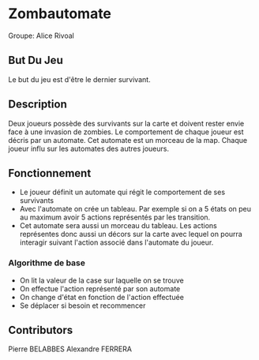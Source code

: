 # Zombautomate

Groupe: Alice Rivoal

## But Du Jeu  

Le but du jeu est d'être le dernier survivant.

## Description 

Deux joueurs possède des survivants sur la carte et doivent rester envie face à une invasion de zombies.
Le comportement de chaque joueur est décris par un automate.
Cet automate est un morceau de la map.
Chaque joueur influ sur les automates des autres joueurs.

## Fonctionnement 

* Le joueur définit un automate qui régit le comportement de ses survivants
* Avec l'automate on crée un tableau. Par exemple si on a 5 états on peu au maximum avoir 5 actions représentés par les transition.
* Cet automate sera aussi un morceau du tableau. Les actions représentes donc aussi un décors sur la carte avec lequel on pourra interagir suivant l'action associé dans l'automate du joueur.


### Algorithme de base 

* On lit la valeur de la case sur laquelle on se trouve
* On effectue l'action représenté par son automate 
* On change d'état en fonction de l'action effectuée
* Se déplacer si besoin et recommencer


## Contributors

Pierre BELABBES
Alexandre FERRERA
